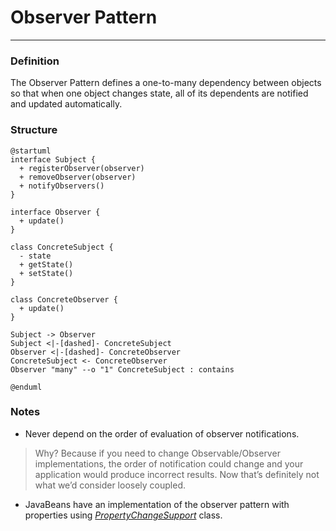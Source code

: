 # Observer Pattern

___

### Definition

The Observer Pattern defines a one-to-many dependency between objects so that when one object changes state, all of its
dependents are notified and updated automatically.

### Structure

```puml
@startuml
interface Subject {
  + registerObserver(observer)
  + removeObserver(observer)
  + notifyObservers()
}

interface Observer {
  + update()
}

class ConcreteSubject {
  - state
  + getState()
  + setState()
}

class ConcreteObserver {
  + update()
}

Subject -> Observer
Subject <|-[dashed]- ConcreteSubject
Observer <|-[dashed]- ConcreteObserver
ConcreteSubject <- ConcreteObserver
Observer "many" --o "1" ConcreteSubject : contains

@enduml
```

### Notes

- Never depend on the order of evaluation of observer notifications.

> Why? Because if you need to change Observable/Observer implementations, the order of notification could change and your application would produce incorrect results. Now that’s definitely not what we’d consider loosely coupled.

- JavaBeans have an implementation of the observer pattern with properties using
  [*PropertyChangeSupport*](https://docs.oracle.com/en/java/javase/11/docs/api/java.desktop/java/beans/PropertyChangeSupport.html)
  class.
